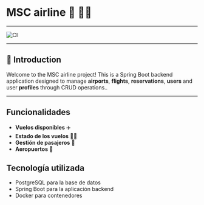 
# **MSC airline** 🏢  🛫🛬

---

![CI](https://github.com/monicasimoF5/mscAirline/actions/workflows/ci.yml/badge.svg)

---

## 📝 **Introduction**
Welcome to the MSC airline project!  This is a Spring Boot backend application designed to manage **airports**, **flights**, **reservations**, **users** and user **profiles** through CRUD operations..

---
## Funcionalidades

- **Vuelos disponibles** ✈️
- **Estado de los vuelos** 🛫🛬
- **Gestión de pasajeros** 🛄
- **Aeropuertos** 🏢

## Tecnología utilizada

- PostgreSQL para la base de datos
- Spring Boot para la aplicación backend
- Docker para contenedores
